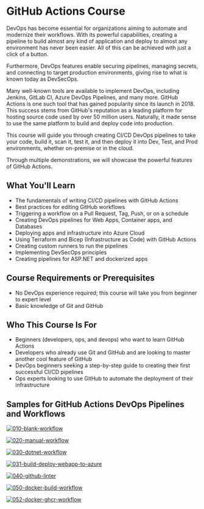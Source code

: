 # GitHub Actions Course

DevOps has become essential for organizations aiming to automate and modernize their workflows. With its powerful capabilities, creating a pipeline to build almost any kind of application and deploy to almost any environment has never been easier. All of this can be achieved with just a click of a button.

Furthermore, DevOps features enable securing pipelines, managing secrets, and connecting to target production environments, giving rise to what is known today as DevSecOps.

Many well-known tools are available to implement DevOps, including Jenkins, GitLab CI, Azure DevOps Pipelines, and many more. GitHub Actions is one such tool that has gained popularity since its launch in 2018. This success stems from GitHub's reputation as a leading platform for hosting source code used by over 50 million users. Naturally, it made sense to use the same platform to build and deploy code into production.

This course will guide you through creating CI/CD DevOps pipelines to take your code, build it, scan it, test it, and then deploy it into Dev, Test, and Prod environments, whether on-premise or in the cloud.

Through multiple demonstrations, we will showcase the powerful features of GitHub Actions.

## What You'll Learn

- The fundamentals of writing CI/CD pipelines with GitHub Actions
- Best practices for editing GitHub workflows
- Triggering a workflow on a Pull Request, Tag, Push, or on a schedule
- Creating DevOps pipelines for Web Apps, Container apps, and Databases
- Deploying apps and infrastructure into Azure Cloud
- Using Terraform and Bicep (Infrastructure as Code) with GitHub Actions
- Creating custom runners to run the pipelines
- Implementing DevSecOps principles
- Creating pipelines for ASP.NET and dockerized apps

## Course Requirements or Prerequisites

- No DevOps experience required; this course will take you from beginner to expert level
- Basic knowledge of Git and GitHub

## Who This Course Is For

- Beginners (developers, ops, and devops) who want to learn GitHub Actions
- Developers who already use Git and GitHub and are looking to master another cool feature of GitHub
- DevOps beginners seeking a step-by-step guide to creating their first successful CI/CD pipelines
- Ops experts looking to use GitHub to automate the deployment of their infrastructure

## Samples for GitHub Actions DevOps Pipelines and Workflows

[![010-blank-workflow](https://github.com/HoussemDellai/github-actions-course/actions/workflows/010-blank-workflow.yml/badge.svg)](https://github.com/HoussemDellai/github-actions-course/actions/workflows/010-blank-workflow.yml)

[![020-manual-workflow](https://github.com/HoussemDellai/github-actions-course/actions/workflows/020-manual-input-workflow.yml/badge.svg)](https://github.com/HoussemDellai/github-actions-course/actions/workflows/020-manual-input-workflow.yml)

[![030-dotnet-workflow](https://github.com/HoussemDellai/github-actions-course/actions/workflows/030-dotnet-workflow.yml/badge.svg)](https://github.com/HoussemDellai/github-actions-course/actions/workflows/030-dotnet-workflow.yml)

[![031-build-deploy-webapp-to-azure](https://github.com/HoussemDellai/github-actions-course/actions/workflows/031-build-deploy-webapp-to-azure.yml/badge.svg)](https://github.com/HoussemDellai/github-actions-course/actions/workflows/031-build-deploy-webapp-to-azure.yml)

[![040-github-linter](https://github.com/HoussemDellai/github-actions-course/actions/workflows/040-github-linter.yml/badge.svg)](https://github.com/HoussemDellai/github-actions-course/actions/workflows/040-github-linter.yml)

[![050-docker-build-workflow](https://github.com/HoussemDellai/github-actions-course/actions/workflows/050-docker-build-workflow.yml/badge.svg)](https://github.com/HoussemDellai/github-actions-course/actions/workflows/050-docker-build-workflow.yml)

[![052-docker-ghcr-workflow](https://github.com/HoussemDellai/github-actions-course/actions/workflows/052-docker-ghcr-workflow.yml/badge.svg)](https://github.com/HoussemDellai/github-actions-course/actions/workflows/052-docker-ghcr-workflow.yml)
